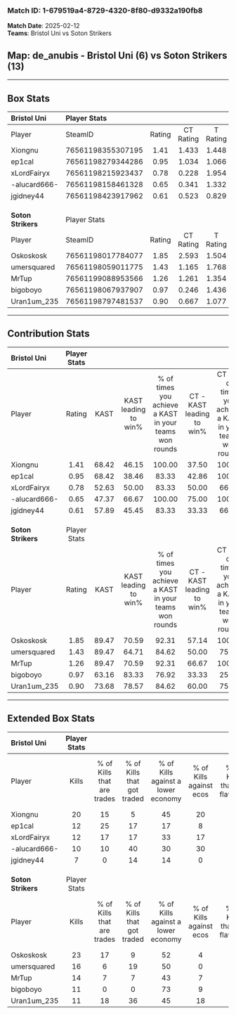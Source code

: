 ### Match ID: 1-679519a4-8729-4320-8f80-d9332a190fb8  
**Match Date**: 2025-02-12  
**Teams**: Bristol Uni vs Soton Strikers  

## **Map**: de_anubis - Bristol Uni (6) vs Soton Strikers (13)  
---  

## Box Stats  

| **Bristol Uni**    | Player Stats      |        |           |          |       |       |       |         |        |      |     |
| :- | :- | :-: | :-: | :-: | :-: | :-: | :-: | :-: | :-: | :-: | :-: |
| Player             | SteamID           | Rating | CT Rating | T Rating | KAST  |  ADR  | Kills | Assists | Deaths | K/D  | HS% |
| Xiongnu            | 76561198355307195 |  1.41  |   1.433   |  1.448   | 68.42 | 90.9  |  20   |    2    |   13   | 1.54 | 15  |
| ep1cal             | 76561198279344286 |  0.95  |   1.034   |  1.066   | 68.42 | 77.3  |  12   |    8    |   16   | 0.75 | 41  |
| xLordFairyx        | 76561198215923437 |  0.78  |   0.228   |  1.954   | 52.63 | 73.4  |  12   |    0    |   16   | 0.75 | 66  |
| -alucard666-       | 76561198158461328 |  0.65  |   0.341   |  1.332   | 47.37 | 64.0  |  10   |    6    |   16   | 0.63 | 50  |
| jgidney44          | 76561198423917962 |  0.61  |   0.523   |  0.829   | 57.89 | 55.3  |   7   |    4    |   14   | 0.50 | 85  |
|                    |                   |        |           |          |       |       |       |         |        |      |     |
|                    |                   |        |           |          |       |       |       |         |        |      |     |
|                    |                   |        |           |          |       |       |       |         |        |      |     |
| **Soton Strikers** | Player Stats      |        |           |          |       |       |       |         |        |      |     |
| Player             | SteamID           | Rating | CT Rating | T Rating | KAST  |  ADR  | Kills | Assists | Deaths | K/D  | HS% |
| Oskoskosk          | 76561198017784077 |  1.85  |   2.593   |  1.504   | 89.47 | 117.5 |  23   |    4    |   11   | 2.09 | 47  |
| umersquared        | 76561198059011775 |  1.43  |   1.165   |  1.768   | 89.47 | 85.1  |  16   |    5    |   11   | 1.45 | 68  |
| MrTup              | 76561199088953566 |  1.26  |   1.261   |  1.354   | 89.47 | 62.4  |  14   |    4    |   11   | 1.27 | 35  |
| bigoboyo           | 76561198067937907 |  0.97  |   0.246   |  1.436   | 63.16 | 92.4  |  11   |    8    |   14   | 0.79 | 36  |
| Uran1um_235        | 76561198797481537 |  0.90  |   0.667   |  1.077   | 73.68 | 58.0  |  11   |    1    |   14   | 0.79 | 54  |
---  

## Contribution Stats  

| **Bristol Uni**    | Player Stats |       |                      |                                                        |                           |                                                             |                          |                                                            |
| :- | :-: | :-: | :-: | :-: | :-: | :-: | :-: | :-: |
| Player             |    Rating    | KAST  | KAST leading to win% | % of times you achieve a KAST in your teams won rounds | CT - KAST leading to win% | CT - % of times you achieve a KAST in your teams won rounds | T - KAST leading to win% | T - % of times you achieve a KAST in your teams won rounds |
| Xiongnu            |     1.41     | 68.42 |        46.15         |                         100.00                         |           37.50           |                           100.00                            |          60.00           |                           100.00                           |
| ep1cal             |     0.95     | 68.42 |        38.46         |                         83.33                          |           42.86           |                           100.00                            |          33.33           |                           66.67                            |
| xLordFairyx        |     0.78     | 52.63 |        50.00         |                         83.33                          |           50.00           |                            66.67                            |          50.00           |                           100.00                           |
| -alucard666-       |     0.65     | 47.37 |        66.67         |                         100.00                         |           75.00           |                           100.00                            |          60.00           |                           100.00                           |
| jgidney44          |     0.61     | 57.89 |        45.45         |                         83.33                          |           33.33           |                            66.67                            |          60.00           |                           100.00                           |
|                    |              |       |                      |                                                        |                           |                                                             |                          |                                                            |
|                    |              |       |                      |                                                        |                           |                                                             |                          |                                                            |
|                    |              |       |                      |                                                        |                           |                                                             |                          |                                                            |
| **Soton Strikers** | Player Stats |       |                      |                                                        |                           |                                                             |                          |                                                            |
| Player             |    Rating    | KAST  | KAST leading to win% | % of times you achieve a KAST in your teams won rounds | CT - KAST leading to win% | CT - % of times you achieve a KAST in your teams won rounds | T - KAST leading to win% | T - % of times you achieve a KAST in your teams won rounds |
| Oskoskosk          |     1.85     | 89.47 |        70.59         |                         92.31                          |           57.14           |                           100.00                            |          80.00           |                           88.89                            |
| umersquared        |     1.43     | 89.47 |        64.71         |                         84.62                          |           50.00           |                            75.00                            |          72.73           |                           88.89                            |
| MrTup              |     1.26     | 89.47 |        70.59         |                         92.31                          |           66.67           |                           100.00                            |          72.73           |                           88.89                            |
| bigoboyo           |     0.97     | 63.16 |        83.33         |                         76.92                          |           33.33           |                            25.00                            |          100.00          |                           100.00                           |
| Uran1um_235        |     0.90     | 73.68 |        78.57         |                         84.62                          |           60.00           |                            75.00                            |          88.89           |                           88.89                            |
---  

## Extended Box Stats  

| **Bristol Uni**    | Player Stats |                            |                            |                                    |                         |                              |                                 |        |                             |                                     |                          |                               |                            |
| :- | :-: | :-: | :-: | :-: | :-: | :-: | :-: | :-: | :-: | :-: | :-: | :-: | :-: |
| Player             |    Kills     | % of Kills that are trades | % of Kills that got traded | % of Kills against a lower economy | % of Kills against ecos | % of Kills that are flawless | % of Kills that are close duels | Deaths | % of Deaths that get traded | % of Deaths against a lower economy | % of Deaths against ecos | % of Deaths that are flawless | % of Deaths that are close |
| Xiongnu            |      20      |             15             |             5              |                 45                 |           20            |              70              |                5                |   13   |              8              |                  0                  |            0             |              69               |             8              |
| ep1cal             |      12      |             25             |             17             |                 17                 |            8            |              75              |                8                |   16   |             19              |                 19                  |            6             |              56               |             6              |
| xLordFairyx        |      12      |             17             |             17             |                 33                 |           17            |              42              |                8                |   16   |             19              |                 19                  |            6             |              50               |             13             |
| -alucard666-       |      10      |             10             |             40             |                 30                 |           30            |              60              |                0                |   16   |             13              |                 25                  |            13            |              69               |             0              |
| jgidney44          |      7       |             0              |             14             |                 14                 |            0            |              57              |               14                |   14   |              7              |                 14                  |            0             |              57               |             7              |
|                    |              |                            |                            |                                    |                         |                              |                                 |        |                             |                                     |                          |                               |                            |
|                    |              |                            |                            |                                    |                         |                              |                                 |        |                             |                                     |                          |                               |                            |
|                    |              |                            |                            |                                    |                         |                              |                                 |        |                             |                                     |                          |                               |                            |
| **Soton Strikers** | Player Stats |                            |                            |                                    |                         |                              |                                 |        |                             |                                     |                          |                               |                            |
| Player             |    Kills     | % of Kills that are trades | % of Kills that got traded | % of Kills against a lower economy | % of Kills against ecos | % of Kills that are flawless | % of Kills that are close duels | Deaths | % of Deaths that get traded | % of Deaths against a lower economy | % of Deaths against ecos | % of Deaths that are flawless | % of Deaths that are close |
| Oskoskosk          |      23      |             17             |             9              |                 52                 |            4            |              74              |                9                |   11   |             18              |                 18                  |            0             |              64               |             9              |
| umersquared        |      16      |             6              |             19             |                 50                 |            0            |              50              |                6                |   11   |             36              |                 27                  |            0             |              73               |             9              |
| MrTup              |      14      |             7              |             7              |                 43                 |            7            |              50              |               14                |   11   |             18              |                 27                  |            0             |              73               |             0              |
| bigoboyo           |      11      |             0              |             0              |                 73                 |            9            |              64              |                0                |   14   |              7              |                 36                  |            0             |              43               |             7              |
| Uran1um_235        |      11      |             18             |             36             |                 45                 |           18            |              55              |                0                |   14   |              7              |                 21                  |            0             |              64               |             7              |
